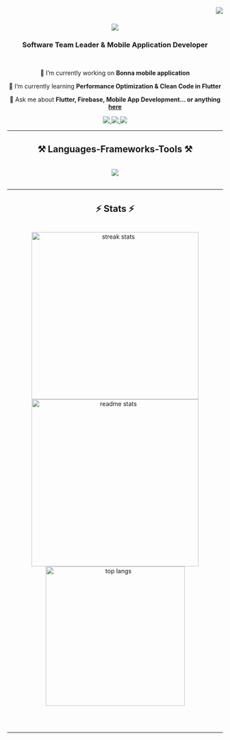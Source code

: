 <img align="right" src="https://visitor-badge.laobi.icu/badge?page_id=emmadex61.emmadex61" />

<h1 align="center">
    <img src="https://readme-typing-svg.herokuapp.com/?font=Righteous&size=35&center=true&vCenter=true&width=500&height=70&duration=4000&lines=Hi+There!+👋;+I'm+Eda+Özdemir!;" />
</h1>

<h3 align="center">Software Team Leader & Mobile Application Developer</h3>

<br/>

<div align="center">
 
 🔭 I’m currently working on **Bonna mobile application**
 
 🌱 I’m currently learning **Performance Optimization & Clean Code in Flutter**

💬 Ask me about **Flutter, Firebase, Mobile App Development... or anything [here](https://github.com/emmadex61/emmadex61/issues)**

 </div>
 
<div align="center"> 
  <a href="mailto:w.ade.w@hotmail.com">
    <img src="https://img.shields.io/badge/Hotmail-333333?style=for-the-badge&logo=microsoft-outlook&logoColor=blue" />
  </a>
  <a href="https://www.linkedin.com/in/edaozdemir61/" target="_blank">
    <img src="https://img.shields.io/badge/LinkedIn-0077B5?style=for-the-badge&logo=linkedin&logoColor=white" target="_blank" />
  </a>
  <a href="https://medium.com/@Emmadex" target="_blank">
     <img src="https://img.shields.io/badge/Medium-000000?style=for-the-badge&logo=medium&logoColor=white" target="_blank" />
  </a>
</div>

 <hr/>
 
<h2 align="center">⚒️ Languages-Frameworks-Tools ⚒️</h2>
<br/>
<div align="center">
    <img src="https://skillicons.dev/icons?i=flutter,dart,androidstudio,firebase,git,github,vscode,figma,python,html,css,swift,ios,android" />
</div>

<br/>
<hr/>

<h2 align="center">⚡ Stats ⚡</h2>
<br>
<div align=center>
  <img width=390 src="https://github-readme-streak-stats-salesp07.vercel.app/?user=emmadex61&count_private=true&theme=react&border_radius=10" alt="streak stats"/>
  <img width=390 src="https://github-readme-stats-salesp07.vercel.app/api?username=emmadex61&count_private=true&show_icons=true&theme=react&rank_icon=github&border_radius=10" alt="readme stats" />
  <br/>
  <img width=325 align="center" src="https://github-readme-stats-salesp07.vercel.app/api/top-langs/?username=emmadex61&hide=HTML&langs_count=8&layout=compact&theme=react&border_radius=10&size_weight=0.5&count_weight=0.5&exclude_repo=github-readme-stats" alt="top langs" />
</div>

<br/><br/>

<hr/>
